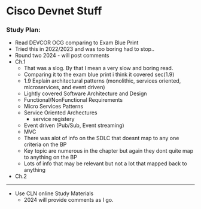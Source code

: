 # Cisco Devnet Stuff

### Study Plan:
- Read DEVCOR OCG comparing to Exam Blue Print
- Tried this in 2022/2023 and was too boring had to stop..
- Round two 2024 - will post comments
- Ch.1
	- That was a slog. By that I mean a very slow and boring read.
	- Comparing it to the exam blue print i think it covered sec(1.9)
   	- 1.9 Explain architectural patterns (monolithic, services oriented, microservices, and event 
driven)
	- Lightly covered Software Architecture and Design 
	- Functional/NonFunctional Requirements
   	- Micro Services Patterns
   	- Service Oriented Archectures
   	    - service registery
   	- Event driven (Pub/Sub, Event streaming)
   	- MVC
   	- There was alot of info on the SDLC that doesnt map to any one criteria on the BP
   	- Key topic are numerous in the chapter but again they dont quite map to anything on the BP
   	- Lots of info that may be relevant but not a lot that mapped back to anything
- Ch.2 

---

- Use CLN online Study Materials
	- 2024 will provide comments as I go.

